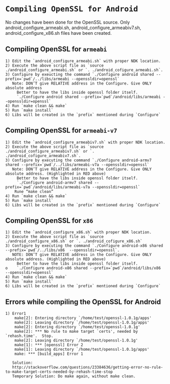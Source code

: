 `Compiling OpenSSL for Android`
===============================

No changes have been done for the OpenSSL source. 
Only android_configure_armeabi.sh, android_configure_armeabiv7.sh, android_configure_x86.sh files have been created.


Compiling OpenSSL for `armeabi`
-------------------------------

```
1) Edit the `android_configure_armeabi.sh` with proper NDK location.
2) Execute the above script file as `source ./android_configure_armeabi.sh` or `. ./android_cofigure_armeabi.sh`.
3) Configure by exeucting the command `./Configure android shared --prefix=`pwd`/../libs/armeabi --openssldir=openssl`
   Note: DON’T give RELATIVE address in the Configure. Give ONLY absolute address
	 Better to have the libs inside openssl folder itself.
	 `./Configure android shared --prefix=`pwd`/android/libs/armeabi --openssldir=openssl`
4) Run `make clean && make`
5) Run `make install`
6) Libs will be created in the `prefix` mentioned during `Configure`
```

Compiling OpenSSL for `armeabi-v7`
----------------------------------

```
1) Edit the `android_configure_armeabiv7.sh` with proper NDK location.
2) Execute the above script file as `source ./android_configure_armeabiv7.sh` or `. ./android_cofigure_armeabiv7.sh`.
3) Configure by executing the command `./Configure android-armv7 shared --prefix=`pwd`/../libs/armeabi-v7a --openssldir=openssl`
   Note: DON’T give RELATIVE address in the Configure. Give ONLY absolute address. (Highlighted in RED above)
	 Better to have the libs inside openssl folder itself.
	 `./Configure android-armv7 shared --prefix=`pwd`/android/libs/armeabi-v7a --openssldir=openssl`
	Rune “make clean”
4) Run `make clean && make`
5) Run `make install`
6) Libs will be created in the `prefix` mentioned during `Configure`
```

Compiling OpenSSL for `x86`
---------------------------
 
```
1) Edit the `android_configure_x86.sh` with proper NDK location.
2) Execute the above script file as `source ./android_configure_x86.sh` or `. ./android_cofigure_x86.sh`
3) Configure by executing the command `./Configure android-x86 shared --prefix=`pwd`/../libs/x86  --openssldir=openssl`.
   NOTE: DON’T give RELATIVE address in the Configure. Give ONLY absolute address. (Highlighted in RED above)
	 Better to have the libs inside openssl folder itself.
o	 `./Configure android-x86 shared --prefix=`pwd`/android/libs/x86  --openssldir=openssl`
4) Run `make clean && make`
5) Run `make install`
6) Libs will be created in the `prefix` mentioned during `Configure`

```

Errors while compiling the OpenSSL for Android
----------------------------------------------

```
1) Error1
    make[2]: Entering directory `/home/test/openssl-1.0.1g/apps'
    make[2]: Leaving directory `/home/test/openssl-1.0.1g/apps'
    make[2]: Entering directory `/home/test/openssl-1.0.1g'
    make[2]: *** No rule to make target `certs', needed by `rehash.time'.  Stop.
    make[2]: Leaving directory `/home/test/openssl-1.0.1g'
    make[1]: *** [openssl] Error 2
    make[1]: Leaving directory `/home/test/openssl-1.0.1g/apps'
    make: *** [build_apps] Error 1

   Solution:
   http://stackoverflow.com/questions/23384636/getting-error-no-rule-to-make-target-certs-needed-by-rehash-time-stop
   Temporary Solution: Do make again, without make clean.
```

